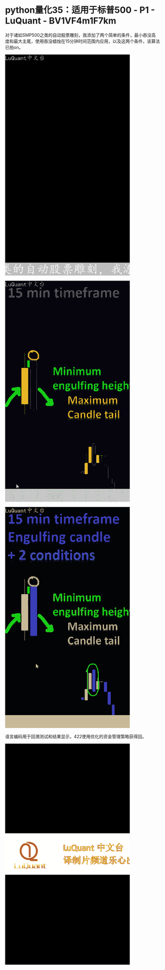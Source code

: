 # python量化35：适用于标普500 - P1 - LuQuant - BV1VF4m1F7km

对于诸如SMP500之类的自动股票雕刻，我添加了两个简单的条件，最小吞没高度和最大主尾，使用吞没蜡烛在15分钟时间范围内应用，以及这两个条件，该算法已拍on。



![](img/63ab7fb5b23ebc031f0e27fc82c96e7b_1.png)

![](img/63ab7fb5b23ebc031f0e27fc82c96e7b_2.png)

![](img/63ab7fb5b23ebc031f0e27fc82c96e7b_3.png)

语言编码用于回溯测试和结果显示，422使用优化的资金管理策略获得回。

![](img/63ab7fb5b23ebc031f0e27fc82c96e7b_5.png)